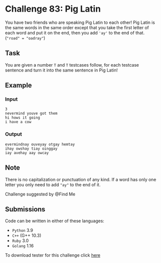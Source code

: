 # Challenge 83: Pig Latin

You have two friends who are speaking Pig Latin to each other! Pig Latin is the same words in the same order except that you take the first letter of each word and put it on the end, then you add `'ay'` to the end of that. (`"road" = "oadray"`) 

## Task

You are given a number `T` and `T` testcases follow, for each testcase sentence and turn it into the same sentence in Pig Latin! 

## Example

### Input 

```
3
nevermind youve got them
hi hows it going
i have a cow
```

### Output 

```
evermindnay ouveyay otgay hemtay
ihay owshay tiay oinggay
iay avehay aay owcay
```

## Note

There is no capitalization or punctuation of any kind.
If a word has only one letter you only need to add `"ay"` to the end of it.

Challenge suggested by @Find Me

## Submissions

Code can be written in either of these languages:

- `Python` 3.9
- `C++` (G++ 10.3)
- `Ruby` 3.0
- `Golang` 1.16

To download tester for this challenge click [here](https://downgit.github.io/#/home?url=https://github.com/Pomroka/TWT_Challenges_Tester/tree/main/Challenge_83)